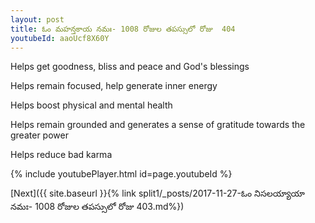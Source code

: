 ```yaml
---
layout: post
title: ఓం మహన్తకాయ నమః- 1008 రోజుల తపస్సులో రోజు  404
youtubeId: aaoUcf8X60Y
---
```

 
 
Helps get goodness, bliss and peace and God's blessings
 
Helps remain focused, help generate inner energy 
 
Helps boost physical and mental health 
 
Helps remain grounded and generates a sense of gratitude towards the greater power 
 
Helps reduce bad karma
 
 
 
 


{% include youtubePlayer.html id=page.youtubeId %}
 
[Next]({{ site.baseurl }}{% link  split1/_posts/2017-11-27-ఓం నిసలయ్యాయా నమః- 1008 రోజుల తపస్సులో రోజు  403.md%})
 
